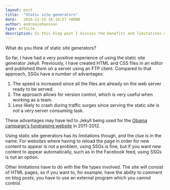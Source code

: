 ```yaml
---
layout: post
title:  "Static site generators"
date:   2016-11-15 16:19:57 +0000
author: andreajohansson
type: article
description: In this blog post I discuss the benefits and limitations of using a static site generator.
---
```

What do you think of static site generators?

So far, I have had a very positive experience of using the static site generator Jekyll. 
Previously, I have created HTML and CSS files in an editor and published them on a server using an FTP client. 
Compared to that approach, SSGs have a number of advantages:

1. The speed is increased since all the files are already on the web server ready to be served.
2. The approach allows for version control, which is very useful when working as a team.
3. Less likely to crash during traffic surges since serving the static site is not a very server consuming task.

These advantages may have led to Jekyll being used for the [Obama campaign's fundraising website](http://kylerush.net/blog/meet-the-obama-campaigns-250-million-fundraising-platform/) in 2011-2012.

Using static site generators has its limitations though, and the clue is in the name. 
For websites where having to reload the page in order for new content to appear is not a problem, using SSGs is fine, but if you want new content to appear automatically, such as in the Facebook feed, using SSGs is not an option.

Other limitations have to do with the file types involved. The site will consist of HTML pages, so if you want to, for example, have the ability to comment on blog posts, you have to use an external program which you cannot control.

